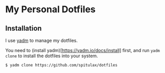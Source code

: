 My Personal Dotfiles
==
Installation
--
I use [yadm](https://github.com/TheLocehiliosan/yadm) to manage my dotfiles.

You need to (install yadm)[https://yadm.io/docs/install] first, and run `yadm clone` to install the dotfiles into your system.
```sh
$ yadm clone https://github.com/spitulax/dotfiles
```
